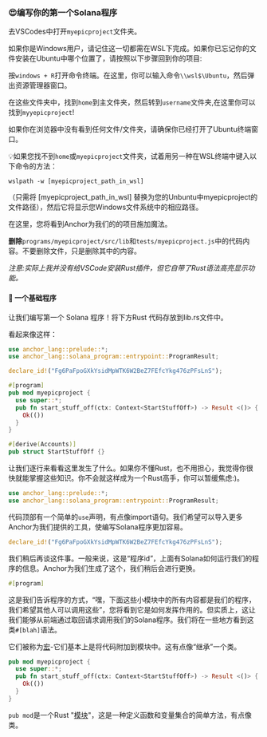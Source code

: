 ### 😍编写你的第一个Solana程序
去VSCodes中打开`myepicproject`文件夹。

如果你是Windows用户，请记住这一切都需在WSL下完成。如果你已忘记你的文件安装在Ubuntu中哪个位置了，请按照以下步骤回到你的项目:

按`windows + R`打开命令终端。在这里，你可以输入命令`\\wsl$\Ubuntu`，然后弹出资源管理器窗口。

在这些文件夹中，找到`home`到主文件夹，然后转到`username`文件夹,在这里你可以找到`myyepicproject`!

如果你在浏览器中没有看到任何文件/文件夹，请确保你已经打开了Ubuntu终端窗口。

💡如果您找不到`home`或`myepicproject`文件夹，试着用另一种在WSL终端中键入以下命令的方法：

`wslpath -w [myepicproject_path_in_wsl]`

（只需将 [myepicproject_path_in_wsl] 替换为您的Unbuntu中myepicproject的文件路径），然后它将显示您Windows文件系统中的相应路径。

在这里，您将看到Anchor为我们的的项目施加魔法。

**删除**`programs/myepicproject/src/lib`和`tests/myepicproject.js`中的代码内容。不要删除文件，只是删除其中的内容。

_注意:实际上我并没有给VSCode安装Rust插件，但它自带了Rust语法高亮显示功能。_

#### 👶 一个基础程序
让我们编写第一个 Solana 程序！将下方Rust 代码存放到lib.rs文件中。

看起来像这样：
```rust
use anchor_lang::prelude::*;
use anchor_lang::solana_program::entrypoint::ProgramResult;

declare_id!("Fg6PaFpoGXkYsidMpWTK6W2BeZ7FEfcYkg476zPFsLnS");

#[program]
pub mod myepicproject {
  use super::*;
  pub fn start_stuff_off(ctx: Context<StartStuffOff>) -> Result <()> {
    Ok(())
  }
}

#[derive(Accounts)]
pub struct StartStuffOff {}
```
让我们逐行来看看这里发生了什么。如果你不懂Rust，也不用担心，我觉得你很快就能掌握这些知识。你不会就这样成为一个Rust高手，你可以暂缓焦虑:)。

```rust
use anchor_lang::prelude::*;
use anchor_lang::solana_program::entrypoint::ProgramResult;
```
代码顶部有一个简单的`use`声明，有点像import语句。我们希望可以导入更多Anchor为我们提供的工具，使编写Solana程序更加容易。

```rust
declare_id!("Fg6PaFpoGXkYsidMpWTK6W2BeZ7FEfcYkg476zPFsLnS");
```

我们稍后再谈这件事。一般来说，这是“程序id”，上面有Solana如何运行我们的程序的信息。Anchor为我们生成了这个，我们稍后会进行更换。

```rust
#[program]
```

这是我们告诉程序的方式，“嘿，下面这些小模块中的所有内容都是我们的程序，我们希望其他人可以调用这些”，您将看到它是如何发挥作用的。但实质上，这让我们能够从前端通过取回请求调用我们的Solana程序。我们将在一些地方看到这类`#[blah]`语法。

它们被称为[宏](http://web.mit.edu/rust-lang_v1.25/arch/amd64_ubuntu1404/share/doc/rust/html/book/first-edition/macros.html)-它们基本上是将代码附加到模块中。这有点像“继承”一个类。

```rust
pub mod myepicproject {
  use super::*;
  pub fn start_stuff_off(ctx: Context<StartStuffOff>) -> Result <()> {
    Ok(())
  }
}
```
`pub mod`是一个Rust "[模块](https://stevedonovan.github.io/rust-gentle-intro/4-modules.html)"，这是一种定义函数和变量集合的简单方法，有点像类。



